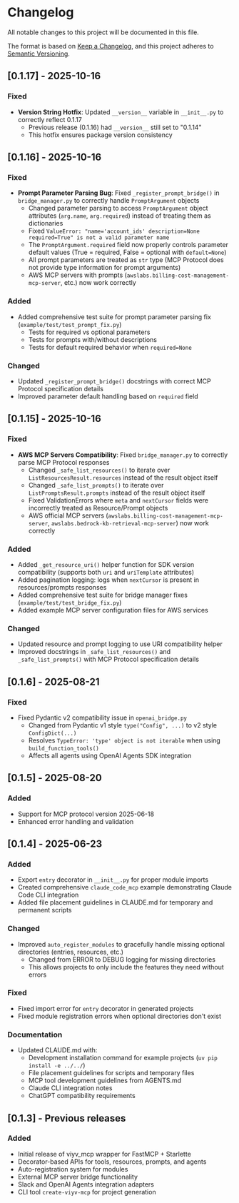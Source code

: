 # Changelog

All notable changes to this project will be documented in this file.

The format is based on [Keep a Changelog](https://keepachangelog.com/en/1.0.0/),
and this project adheres to [Semantic Versioning](https://semver.org/spec/v2.0.0.html).

## [0.1.17] - 2025-10-16

### Fixed
- **Version String Hotfix**: Updated `__version__` variable in `__init__.py` to correctly reflect 0.1.17
  - Previous release (0.1.16) had `__version__` still set to "0.1.14"
  - This hotfix ensures package version consistency

## [0.1.16] - 2025-10-16

### Fixed
- **Prompt Parameter Parsing Bug**: Fixed `_register_prompt_bridge()` in `bridge_manager.py` to correctly handle `PromptArgument` objects
  - Changed parameter parsing to access `PromptArgument` object attributes (`arg.name`, `arg.required`) instead of treating them as dictionaries
  - Fixed `ValueError: "name='account_ids' description=None required=True" is not a valid parameter name`
  - The `PromptArgument.required` field now properly controls parameter default values (True = required, False = optional with `default=None`)
  - All prompt parameters are treated as `str` type (MCP Protocol does not provide type information for prompt arguments)
  - AWS MCP servers with prompts (`awslabs.billing-cost-management-mcp-server`, etc.) now work correctly

### Added
- Added comprehensive test suite for prompt parameter parsing fix (`example/test/test_prompt_fix.py`)
  - Tests for required vs optional parameters
  - Tests for prompts with/without descriptions
  - Tests for default required behavior when `required=None`

### Changed
- Updated `_register_prompt_bridge()` docstrings with correct MCP Protocol specification details
- Improved parameter default handling based on `required` field

## [0.1.15] - 2025-10-16

### Fixed
- **AWS MCP Servers Compatibility**: Fixed `bridge_manager.py` to correctly parse MCP Protocol responses
  - Changed `_safe_list_resources()` to iterate over `ListResourcesResult.resources` instead of the result object itself
  - Changed `_safe_list_prompts()` to iterate over `ListPromptsResult.prompts` instead of the result object itself
  - Fixed ValidationErrors where `meta` and `nextCursor` fields were incorrectly treated as Resource/Prompt objects
  - AWS official MCP servers (`awslabs.billing-cost-management-mcp-server`, `awslabs.bedrock-kb-retrieval-mcp-server`) now work correctly

### Added
- Added `_get_resource_uri()` helper function for SDK version compatibility (supports both `uri` and `uriTemplate` attributes)
- Added pagination logging: logs when `nextCursor` is present in resources/prompts responses
- Added comprehensive test suite for bridge manager fixes (`example/test/test_bridge_fix.py`)
- Added example MCP server configuration files for AWS services

### Changed
- Updated resource and prompt logging to use URI compatibility helper
- Improved docstrings in `_safe_list_resources()` and `_safe_list_prompts()` with MCP Protocol specification details

## [0.1.6] - 2025-08-21

### Fixed
- Fixed Pydantic v2 compatibility issue in `openai_bridge.py`
  - Changed from Pydantic v1 style `type("Config", ...)` to v2 style `ConfigDict(...)`
  - Resolves `TypeError: 'type' object is not iterable` when using `build_function_tools()`
  - Affects all agents using OpenAI Agents SDK integration

## [0.1.5] - 2025-08-20

### Added
- Support for MCP protocol version 2025-06-18
- Enhanced error handling and validation

## [0.1.4] - 2025-06-23

### Added
- Export `entry` decorator in `__init__.py` for proper module imports
- Created comprehensive `claude_code_mcp` example demonstrating Claude Code CLI integration
- Added file placement guidelines in CLAUDE.md for temporary and permanent scripts

### Changed
- Improved `auto_register_modules` to gracefully handle missing optional directories (entries, resources, etc.)
  - Changed from ERROR to DEBUG logging for missing directories
  - This allows projects to only include the features they need without errors

### Fixed
- Fixed import error for `entry` decorator in generated projects
- Fixed module registration errors when optional directories don't exist

### Documentation
- Updated CLAUDE.md with:
  - Development installation command for example projects (`uv pip install -e ../../`)
  - File placement guidelines for scripts and temporary files
  - MCP tool development guidelines from AGENTS.md
  - Claude CLI integration notes
  - ChatGPT compatibility requirements

## [0.1.3] - Previous releases

### Added
- Initial release of viyv_mcp wrapper for FastMCP + Starlette
- Decorator-based APIs for tools, resources, prompts, and agents
- Auto-registration system for modules
- External MCP server bridge functionality
- Slack and OpenAI Agents integration adapters
- CLI tool `create-viyv-mcp` for project generation